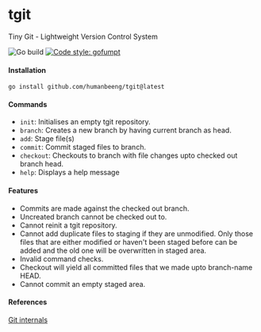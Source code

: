 # tgit
Tiny Git - Lightweight Version Control System


![Go build](https://github.com/humanbeeng/tgit/actions/workflows/go.yml/badge.svg)
[![Code style: gofumpt](https://img.shields.io/badge/code%20style-gofumpt-29BEB0.svg)](https://github.com/mvdan/gofumpt)


#### Installation
```
go install github.com/humanbeeng/tgit@latest
```

#### Commands
- `init`: Initialises an empty tgit repository.
- `branch`: Creates a new branch by having current branch as head.
- `add`: Stage file(s)
- `commit`: Commit staged files to branch.
- `checkout`: Checkouts to branch with file changes upto checked out branch head.
- `help`: Displays a help message

#### Features
- Commits are made against the checked out branch.
- Uncreated branch cannot be checked out to.
- Cannot reinit a tgit repository.
- Cannot add duplicate files to staging if they are unmodified. Only those files that are either modified or haven't been staged before can be added and the old one will be overwritten in staged area.
- Invalid command checks.
- Checkout <branch-name> will yield all committed files that we made upto branch-name HEAD.
- Cannot commit an empty staged area.

#### References
[Git internals](https://git-scm.com/book/en/v2/Git-Internals-Plumbing-and-Porcelain)
